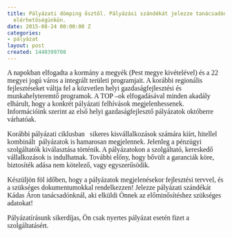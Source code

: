 ```yaml
---
title: Pályázati dömping ősztől. Pályázási szándékát jelezze tanácsadónknak  info@goldconsulting.eu
  elérhetőségünkön.
date: 2015-08-24 00:00:00 Z
categories:
- pályázat
layout: post
created: 1440399708
---
```


<p style="margin-right: 0cm; margin-left: 0cm; font-size: 12pt; font-family: 'Times New Roman', serif; color: #222222;">A napokban elfogadta a kormány a megyék (Pest megye kivételével) és a 22 megyei jogú város a integrált területi programjait. A korábbi regionális fejlesztéseket váltja fel a közvetlen helyi gazdaságfejlesztési és munkahelyteremtő programok. A TOP –ok elfogadásával minden akadály elhárult, hogy a konkrét pályázati felhívások megjelenhessenek. Információink szerint az első helyi gazdaságfejlesztő pályázatok októberre várhatóak.<span style="text-decoration: underline;"></span><span style="text-decoration: underline;"></span></p><p style="margin-right: 0cm; margin-left: 0cm; font-size: 12pt; font-family: 'Times New Roman', serif; color: #222222;">Korábbi pályázati ciklusban &nbsp;&nbsp;sikeres kisvállalkozások számára kiírt, hitellel kombinált &nbsp;pályázatok is hamarosan megjelennek. Jelenleg a pénzügyi szolgáltatók kiválasztása történik. A pályázatokon a szolgáltató, kereskedő vállalkozások is indulhatnak. További előny, hogy bővült a garanciák köre, biztosíték adása nem kötelező, vagy egyszerűsödik.<span style="text-decoration: underline;"></span><span style="text-decoration: underline;"></span></p><p style="margin-right: 0cm; margin-left: 0cm; font-size: 12pt; font-family: 'Times New Roman', serif; color: #222222;">Készüljön föl időben, hogy a pályázatok megjelenésekor fejlesztési tervvel, és a szükséges dokumentumokkal rendelkezzen! Jelezze pályázati szándékát Kádas Áron tanácsadónknál, aki elküldi Önnek az előminősítéshez szükséges adatokat!</p><p style="margin-right: 0cm; margin-left: 0cm; font-size: 12pt; font-family: 'Times New Roman', serif; color: #222222;">Pályázatírásunk sikerdíjas, Ön csak nyertes pályázat esetén fizet a szolgáltatásért.</p>
